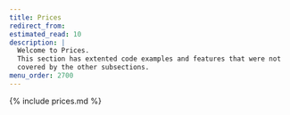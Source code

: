 ```yaml
---
title: Prices
redirect_from:
estimated_read: 10
description: |
  Welcome to Prices.
  This section has extented code examples and features that were not
  covered by the other subsections.
menu_order: 2700
---
```


{% include prices.md %}
